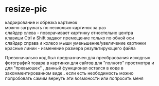 # resize-pic
кадрирование и обрезка картинок<br>
можно загружать по несколько картинок за раз<br>
слайдер слева - поворачивает картинку отностельно центра<br>
клавиши Ctrl и Shift задают премещение только по обной оси<br>
слайдер справа и колесо мыши уменьшение/увеличение картинки<br>
красные линии - изменение размера результирующего файла<br>

Превоначально код был предназначен для преобраования исходных фотографий товара в картинки для сайтов
для "полного" простмотра и для "превьюшек" , данный функционал остался в коде в закомментированном виде..
если есть неободимость можно попробовать самим вернуть эти возмоности или попросить меня 
